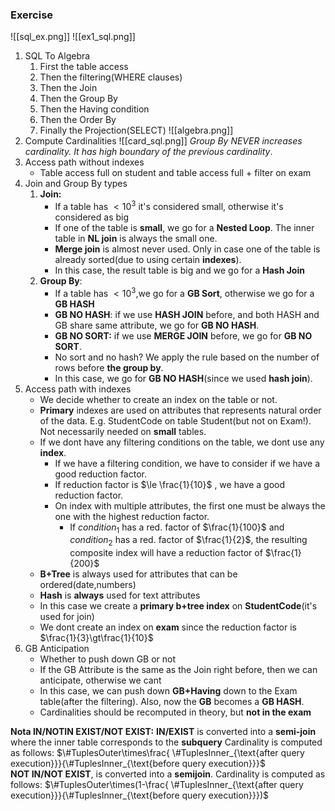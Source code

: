 ### Exercise
![[sql_ex.png]]
![[ex1_sql.png]]
1. SQL To Algebra
	1. First the table access
	2. Then the filtering(WHERE clauses)
	3. Then the Join
	4. Then the Group By
	5. Then the Having condition
	6. Then the Order By
	7. Finally the Projection(SELECT)
	![[algebra.png]]
2. Compute Cardinalities
   ![[card_sql.png]]
   *Group By NEVER increases cardinality. It has high boundary of the previous cardinality*.
1. Access path without indexes
	- Table access full on student and table access full + filter on exam
2. Join and Group By types
	1. **Join:**
		- If a table has $\lt 10^3$ it's considered small, otherwise it's considered as big
		- If one of the table is **small**, we go for a **Nested Loop**. The inner table in **NL join** is always the small one.
		- **Merge join** is almost never used. Only in case one of the table is already sorted(due to using certain **indexes**).
		- In this case, the result table is big and we go for a **Hash Join**
	2. **Group By**:
		- If a table has $\lt 10^3$,we go for a **GB Sort**, otherwise we go for a **GB HASH** 
		- **GB NO HASH**: if we use **HASH JOIN** before, and both HASH and GB share same attribute, we go for **GB NO HASH**.
		- **GB NO SORT:** if we use **MERGE JOIN** before, we go for **GB NO SORT**.
		- No sort and no hash? We apply the rule based on the number of rows before **the group by**.
		- In this case, we go for **GB NO HASH**(since we used **hash join**).
3. Access path with indexes
	- We decide whether to create an index on the table or not. 
	- **Primary** indexes are used on attributes that represents natural order of the data. E.g. StudentCode on table Student(but not on Exam!). Not necessarily needed on **small** tables.
	- If we dont have any filtering conditions on the table, we dont use any **index**.
		- If we have a filtering condition, we have to consider if we have a good reduction factor. 
		- If reduction factor is $\le \frac{1}{10}$ , we have a good reduction factor.
		- On index with multiple attributes, the first one must be always the one with the highest reduction factor.
			- If $condition_1$ has a red. factor of $\frac{1}{100}$ and $condition_2$ has a red. factor of $\frac{1}{2}$, the resulting composite index will have a reduction factor of $\frac{1}{200}$ 
	- **B+Tree** is always used for attributes that can be ordered(date,numbers)
	- **Hash** is **always** used for text attributes
	- In this case we create a **primary b+tree index** on **StudentCode**(it's used for join)
	- We dont create an index on **exam** since the reduction factor is $\frac{1}{3}\gt\frac{1}{10}$ 
4. GB Anticipation
	- Whether to push down GB or not
	- If the GB Attribute is the same as the Join right before, then we can anticipate, otherwise we cant
	- In this case, we can push down **GB+Having** down to the Exam table(after the filtering). Also, now the **GB** becomes a **GB HASH**.
	- Cardinalities should be recomputed in theory, but **not in the exam**

**Nota IN/NOTIN EXIST/NOT EXIST:**  **IN/EXIST** is converted into a **semi-join** where the inner table corresponds to the **subquery**
Cardinality is computed as follows: $\#TuplesOuter\times\frac{ \#TuplesInner_{\text{after query execution}}}{\#TuplesInner_{\text{before query execution}}}$   
**NOT IN/NOT EXIST**, is converted into a **semijoin**.
Cardinality is computed as follows: 
$\#TuplesOuter\times(1-\frac{ \#TuplesInner_{\text{after query execution}}}{\#TuplesInner_{\text{before query execution}}})$  